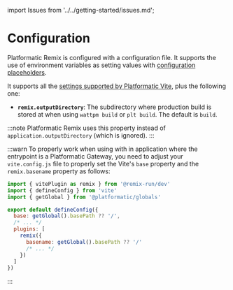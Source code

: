 import Issues from '../../getting-started/issues.md';

# Configuration

Platformatic Remix is configured with a configuration file. It supports the use
of environment variables as setting values with [configuration placeholders](#configuration-placeholders).

It supports all the [settings supported by Platformatic Vite](../vite/configuration.md), plus the following one:

- **`remix.outputDirectory`**: The subdirectory where production build is stored at when using `wattpm build` or `plt build`. The default is `build`.

:::note
Platformatic Remix uses this property instead of `application.outputDirectory` (which is ignored).
:::

:::warn
To properly work when using with in application where the entrypoint is a Platformatic Gateway, you need to adjust your `vite.config.js` file to
properly set the Vite's `base` property and the `remix.basename` property as follows:

```js
import { vitePlugin as remix } from '@remix-run/dev'
import { defineConfig } from 'vite'
import { getGlobal } from '@platformatic/globals'

export default defineConfig({
  base: getGlobal().basePath ?? '/',
  /* ... */
  plugins: [
    remix({
      basename: getGlobal().basePath ?? '/'
      /* ... */
    })
  ]
})
```

:::

<Issues />
